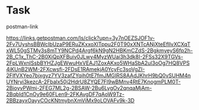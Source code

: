 # Task
postman-link 

https://links.getpostman.com/ls/click?upn=3y7nOEZSJOF1v-2Fv7UyshsBBWcIbUzaP9ERuZKxxoXlTppu2F0T90xXNTcANjXteEfIlvXCXqTxWL50gSTMy3s8mTY9NCPd4Argf6kN9gN2HBKmCZdS-2BgkmyeyS6fp2h-2B_C1x_ThC-2B0XiQpXFBuiv0JLwy4MyzWUai3h3dk8I-2FSs32X9TGVs-2FpLWxnISsbBYHZJgEWwuHxVEAJ1ZoxAKxo5WHaSbA2ul3oOg7HQ8VPS4iKUnB2WM-2FXcwsfi-2FDsE1RAmekjA0YcyFc3soVgZI-2FIfVXYeo7bjxgyz7YV3zafZYqih0tE7fmJMGIRS8AAdJKhrH9bQ0vSUHM4nUYNryi3kezcA-2Fbalx50j2HdrU8ZYQE7Fl9wBMnv4RtE7KnogmPLM0T-2BioyvPWmj-2FEG7ML2g-2BSAW-2Bu6LygOv2qnqaMjAm-2BqbId1CnOy9e60FLen9-2FKAvgDF7qAoW9Tz-2BBzayxOayyCOcKNtmybnXmViMx9oLOVAFv9k-3D

